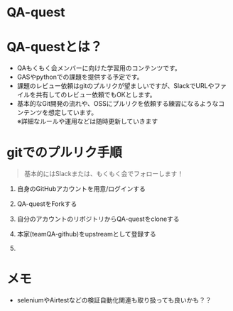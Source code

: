 # QA-quest

# QA-questとは？
- QAもくもく会メンバーに向けた学習用のコンテンツです。
- GASやpythonでの課題を提供する予定です。
- 課題のレビュー依頼はgitのプルリクが望ましいですが、SlackでURLやファイルを共有してのレビュー依頼でもOKとします。
- 基本的なGit開発の流れや、OSSにプルリクを依頼する練習になるようなコンテンツを想定しています。  
※詳細なルールや運用などは随時更新していきます

# gitでのプルリク手順
>基本的にはSlackまたは、もくもく会でフォローします！
1. 自身のGitHubアカウントを用意/ログインする
1. QA-questをForkする
1. 自分のアカウントのリポジトリからQA-questをcloneする
1. 本家(teamQA-github)をupstreamとして登録する

1. 

# メモ
- seleniumやAirtestなどの検証自動化関連も取り扱っても良いかも？？
